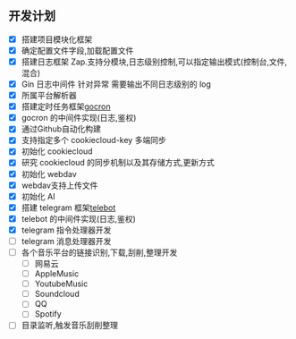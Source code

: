 ## 开发计划

-   [x] 搭建项目模块化框架
-   [x] 确定配置文件字段,加载配置文件
-   [x] 搭建日志框架 Zap.支持分模块,日志级别控制,可以指定输出模式(控制台,文件,混合)
-   [x] Gin 日志中间件 针对异常 需要输出不同日志级别的 log
-   [x] 所属平台解析器
-   [x] 搭建定时任务框架[gocron](https://github.com/go-co-op/gocron)
-   [x] gocron 的中间件实现(日志,鉴权)
-   [x] 通过Github自动化构建
-   [x] 支持指定多个 cookiecloud-key 多端同步
-   [x] 初始化 cookiecloud
-   [x] 研究 cookiecloud 的同步机制以及其存储方式,更新方式
-   [x] 初始化 webdav
-   [x] webdav支持上传文件
-   [x] 初始化 AI
-   [x] 搭建 telegram 框架[telebot](https://github.com/tucnak/telebot)
-   [x] telebot 的中间件实现(日志,鉴权)
-   [x] telegram 指令处理器开发
-   [ ] telegram 消息处理器开发
-   [ ] 各个音乐平台的链接识别,下载,刮削,整理开发
  - [ ] 网易云
  - [ ] AppleMusic
  - [ ] YoutubeMusic
  - [ ] Soundcloud
  - [ ] QQ
  - [ ] Spotify
-   [ ] 目录监听,触发音乐刮削整理
